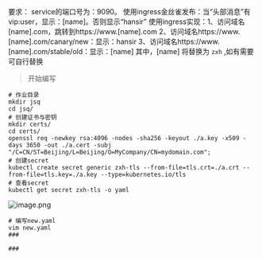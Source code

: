 要求：
service的端口号为：9090。
使用ingress金丝雀发布：当“头部消息”有vip:user，显示：[name]。否则显示“hansir”
使用ingress实现：1、访问域名[name].com，跳转到https://www.[name].com
2、访问域名https://www.[name].com/canary/new：显示：hansir
3、访问域名https://www.[name].com/stable/old：显示：[name]
其中，[name] 将替换为 `zxh` ,如有需要可自行替换

> 开始编写

```shell
# 作业目录
mkdir jsq
cd jsq/
# 创建证书与密钥
mkdir certs/
cd certs/
openssl req -newkey rsa:4096 -nodes -sha256 -keyout ./a.key -x509 -days 3650 -out ./a.cert -subj "/C=CN/ST=Beijing/L=Beijing/O=MyCompany/CN=mydomain.com";
# 创建secret
kubectl create secret generic zxh-tls --from-file=tls.crt=./a.crt --from-file=tls.key=./a.key --type=kubernetes.io/tls
# 查看secret
kubectl get secret zxh-tls -o yaml
```
![image.png](https://gitee.com/zhaojiedong/img/raw/master/202408021824622.png)

```shell
# 编写new.yaml
vim new.yaml
###

###
```